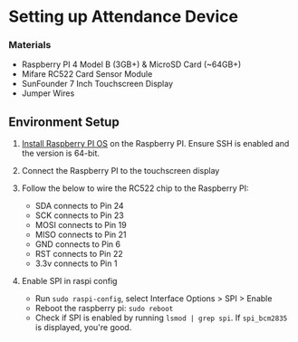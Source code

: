 # Setting up Attendance Device

### Materials

-   Raspberry PI 4 Model B (3GB+) & MicroSD Card (~64GB+)
-   Mifare RC522 Card Sensor Module
-   SunFounder 7 Inch Touchscreen Display
-   Jumper Wires

## Environment Setup

1. [Install Raspberry PI OS](https://www.raspberrypi.com/documentation/computers/getting-started.html) on the Raspberry PI. Ensure SSH is enabled and the version is 64-bit.
2. Connect the Raspberry PI to the touchscreen display
3. Follow the below to wire the RC522 chip to the Raspberry PI:

    - SDA connects to Pin 24
    - SCK connects to Pin 23
    - MOSI connects to Pin 19
    - MISO connects to Pin 21
    - GND connects to Pin 6
    - RST connects to Pin 22
    - 3.3v connects to Pin 1

4. Enable SPI in raspi config

    - Run `sudo raspi-config`, select Interface Options > SPI > Enable
    - Reboot the raspberry pi: `sudo reboot`
    - Check if SPI is enabled by running `lsmod | grep spi`. If `spi_bcm2835` is displayed, you're good.
